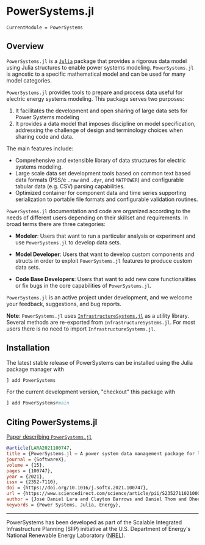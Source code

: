 # PowerSystems.jl

```@meta
CurrentModule = PowerSystems
```

## Overview

`PowerSystems.jl` is a [`Julia`](http://www.julialang.org) package that provides a rigorous
data model using Julia structures to enable power systems modeling. `PowerSystems.jl` is
agnostic to a specific mathematical model and can be used for many model categories.

`PowerSystems.jl` provides tools to prepare and process data useful
for electric energy systems modeling. This package serves two purposes:

1. It facilitates the development and open sharing of large data sets for Power Systems modeling
2. It provides a data model that imposes discipline on model specification, addressing the challenge of design and terminology choices when sharing code and data.

The main features include:

- Comprehensive and extensible library of data structures for electric systems modeling.
- Large scale data set development tools based on common text based data formats
  (PSS/e `.raw` and `.dyr`, and `MATPOWER`) and configurable tabular data (e.g. CSV)
  parsing capabilities.
- Optimized container for component data and time series supporting serialization to
  portable file formats and configurable validation routines.

`PowerSystems.jl` documentation and code are organized according to the needs of different
users depending on their skillset and requirements. In broad terms there are three categories:

- **Modeler**: Users that want to run a particular analysis or experiment and use `PowerSystems.jl` to develop data sets.

- **Model Developer**: Users that want to develop custom components and structs in order to exploit `PowerSystems.jl` features to produce custom data sets.

- **Code Base Developers**: Users that want to add new core functionalities or fix bugs in the core capabilities of `PowerSystems.jl`.

`PowerSystems.jl` is an active project under development, and we welcome your feedback,
suggestions, and bug reports.

**Note**: `PowerSystems.jl` uses [`InfrastructureSystems.jl`](https://github.com/NREL-Sienna/InfrastructureSystems.jl)
as a utility library. Several methods are re-exported from `InfrastructureSystems.jl`.
For most users there is no need to import `InfrastructureSystems.jl`.

## Installation

The latest stable release of PowerSystems can be installed using the Julia package manager with

```julia
] add PowerSystems
```

For the current development version, "checkout" this package with

```julia
] add PowerSystems#main
```

## Citing PowerSystems.jl

[Paper describing `PowerSystems.jl`](https://www.sciencedirect.com/science/article/pii/S2352711021000765)

```bibtex
@article{LARA2021100747,
title = {PowerSystems.jl — A power system data management package for large scale modeling},
journal = {SoftwareX},
volume = {15},
pages = {100747},
year = {2021},
issn = {2352-7110},
doi = {https://doi.org/10.1016/j.softx.2021.100747},
url = {https://www.sciencedirect.com/science/article/pii/S2352711021000765},
author = {José Daniel Lara and Clayton Barrows and Daniel Thom and Dheepak Krishnamurthy and Duncan Callaway},
keywords = {Power Systems, Julia, Energy},
```

------------
PowerSystems has been developed as part of the Scalable Integrated Infrastructure Planning
(SIIP) initiative at the U.S. Department of Energy's National Renewable Energy
Laboratory ([NREL](https://www.nrel.gov/)).
